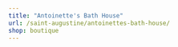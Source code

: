 ```yaml
---
title: "Antoinette's Bath House"
url: /saint-augustine/antoinettes-bath-house/
shop: boutique
---
```

